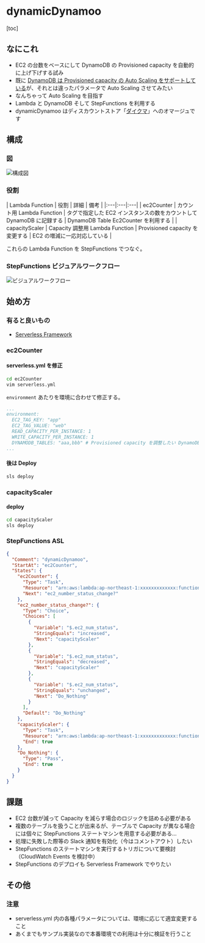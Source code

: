 # dynamicDynamoo

[toc]

## なにこれ

* EC2 の台数をベースにして DynamoDB の Provisioned capacity を自動的に上げ下げする試み
* 既に [DynamoDB は Provisioned capacity の Auto Scaling をサポートしている](https://aws.amazon.com/jp/blogs/news/new-auto-scaling-for-amazon-dynamodb/)が、それとは違ったパラメータで Auto Scaling させてみたい
* なんちゃって Auto Scaling を目指す
* Lambda と DynamoDB そして StepFunctions を利用する
* dynamicDynamoo はディスカウントストア「[ダイクマ](https://www.youtube.com/watch?v=zGPbX4I27Cs)」へのオマージュです

## 構成

### 図

![構成図](https://raw.githubusercontent.com/wiki/inokappa/dynamicDynamoo/images/2017082002.png)

### 役割

| Lambda Function | 役割 | 詳細 | 備考 |
|:---|:---|:---|
| ec2Counter | カウント用 Lambda Function | タグで指定した EC2 インスタンスの数をカウントして DynamoDB に記録する | DynamoDB Table Ec2Counter を利用する |
| capacityScaler | Capacity 調整用 Lambda Function | Provisioned capacity を変更する | EC2 の増減に一応対応している |

これらの Lambda Function を StepFunctions でつなぐ。

### StepFunctions ビジュアルワークフロー

![ビジュアルワークフロー](https://raw.githubusercontent.com/wiki/inokappa/dynamicDynamoo/images/2017082001.png)

## 始め方

### 有ると良いもの

- [Serverless Framework](https://github.com/serverless/serverless)

### ec2Counter

#### serverless.yml を修正

```sh
cd ec2Counter
vim serverless.yml
```

`environment` あたりを環境に合わせて修正する。

```yaml
...
environment:
  EC2_TAG_KEY: "app"
  EC2_TAG_VALUE: "web"
  READ_CAPACITY_PER_INSTANCE: 1
  WRITE_CAPACITY_PER_INSTANCE: 1
  DYNAMODB_TABLES: "aaa,bbb" # Provisioned capacity を調整したい DynamoDB テーブルをカンマ区切りで指定する
...
```

#### 後は Deploy

```sh
sls deploy
```

### capacityScaler

#### deploy

```sh
cd capacityScaler
sls deploy
```

### StepFunctions ASL

```json
{
  "Comment": "dynamicDynamoo",
  "StartAt": "ec2Counter",
  "States": {
    "ec2Counter": {
      "Type": "Task",
      "Resource": "arn:aws:lambda:ap-northeast-1:xxxxxxxxxxxxx:function:ec2Counter-env-Counter",
      "Next": "ec2_number_status_change?"
    },
    "ec2_number_status_change?": {
      "Type": "Choice",
      "Choices": [
        {
          "Variable": "$.ec2_num_status",
          "StringEquals": "increased",
          "Next": "capacityScaler"
        },
        {
          "Variable": "$.ec2_num_status",
          "StringEquals": "decreased",
          "Next": "capacityScaler"
        },
        {
          "Variable": "$.ec2_num_status",
          "StringEquals": "unchanged",
          "Next": "Do_Nothing"
        }
      ],
      "Default": "Do_Nothing"
    },
    "capacityScaler": {
      "Type": "Task",
      "Resource": "arn:aws:lambda:ap-northeast-1:xxxxxxxxxxxxx:function:capacityScaler-dev-Scaler",
      "End": true
    },
    "Do_Nothing": {
      "Type": "Pass",
      "End": true
    }
  }
}

```

## 課題

* EC2 台数が減って Capacity を減らす場合のロジックを詰める必要がある
* 複数のテーブルを扱うことが出来るが、テーブルで Capacity が異なる場合には個々に StepFunctions ステートマシンを用意する必要がある...
* 処理に失敗した際等の Slack 通知を有効化（今はコメントアウト）したい
* StepFunctions のステートマシンを実行するトリガについて要検討（CloudWatch Events を検討中）
* StepFunctions のデプロイも Serverless Framework でやりたい

## その他

### 注意

* serverless.yml 内の各種パラメータについては、環境に応じて適宜変更すること
* あくまでもサンプル実装なので本番環境での利用は十分に検証を行うこと
